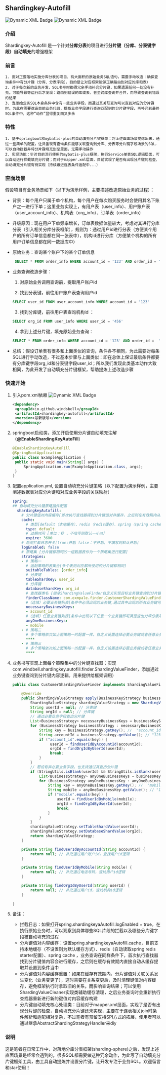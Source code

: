 ## Shardingkey-Autofill 
![Dynamic XML Badge](https://img.shields.io/badge/dynamic/xml?url=https%3A%2F%2Frepo1.maven.org%2Fmaven2%2Fio%2Fgithub%2Fwindsbell%2Fshardingkey-autofill%2Fmaven-metadata.xml&query=%2F%2Fmetadata%2Fversioning%2Flatest&style=flat-square&label=maven-central) ![Dynamic XML Badge](https://img.shields.io/github/license/windsbell/shardingkey-autofill.svg?style=flat-square)
### 介绍

Shardingkey-Autofill 是一个针对**分库分表**的项目进行**分片键（分库、分表键字段）自动填充**的增强框架

### 前言

    1. 面对正要落地实施分库分表的项目，有大面积的原始业务SQL语句，需要手动改造：确保查询条件中有分片键（分库、分表字段），目的是让对应框架能够正确路由到对应的库和表）
    2. 对于每次新的业务开发，SQL书写时都得冗余手动补充分片键，如果遗漏任何一处没有补充，可能导致等运行后才发现：路由到错误的库或表、甚至跨库查询并合并，而导致查询到错误的结果
    3. 当原始业务SQL本身条件中含有一些业务字段，而通过其关联查询可以查到对应的分片键时，为此在需要改造目前业务代码，提取业务字段进行查询匹配到的分片键字段，再补充到最终SQL条件中，这种“动作”显得重复而又多余

### 特性

    1. 基于springboot和mybatis-plus的自动填充分片键框架：将上述直面场景提炼出来，通过一些简单的配置，让具备现有查询条件能够关联查询到分库、分表等分片键字段场景的SQL，可以自动拦截并将分片键填充到至里面，无需手动操作
    2. 实现功能：针对目前流行使用的mybatis-plus框架，执行Service单表SQL逻辑层面，可以自动进行拦截填充分片键；而对于mapper.xml层面，目前实现了是否有出现分片键的检查，自动填充分片键有待实现（持续跟进连表条件适配中...）

### 直面场景

假设项目有业务场景如下（以下为演示样例，主要描述改造原始业务的过程）：

- 背景：每个用户只属于单个机构，每个用户在每次购买服务时会使用其名下账户之一进行下单；这里业务实现上，有用户表（user_info）、用户账户表（user_account_info）、机构表（org_info）、订单表（order_info）

- 升级原因：现在用户下单频率增长，订单表数据体量较大，考虑对其进行分库分表（引入相关分库分表框架），规则为：通过用户id进行分表（方便某个用户的所有订单信息都在同一张表中），机构id进行分库（方便某个机构的所有用户订单信息都在同一数据库中）

- 原始业务：查询某个账户下的某个订单信息

    ```sql
     SELECT * FROM order_info WHERE account_id = '123' AND order_id = '001'
    ```

- 业务查询改造步骤：

    1. 对原始业务调用查询前，提取用户账户id

    2. 找到分表键，前往用户账户表查询用户id

    ```sql
    SELECT user_id FROM user_account_info WHERE account_id = '123'
    ```

    3. 找到分库键，前往用户表查询机构id ：

    ```sql
    SELECT org_id FROM user_info WHERE user_id = '456'
    ```

    4. 拿到上述分片键，填充原始业务查询：

    ```sql
    SELECT * FROM order_info WHERE account_id = '123' AND order_id =  '001' AND user_id = '456' AND org_id = '789'
    ```

- 总结：假设订单表有很多和上面类似的查询，条件各不相同，为此需要对每条SQL进行手动改造，不过基本步骤与上面类似：即在总体上保证最后条件都要有分库键字段org_id和分表键字段user_id；所以我们发现此类基本动作大致相同，为此开发了自动填充分片键框架，帮助提炼上述改造步骤

### 快速开始

1. 引入pom.xml依赖 ![Dynamic XML Badge](https://img.shields.io/badge/dynamic/xml?url=https%3A%2F%2Frepo1.maven.org%2Fmaven2%2Fio%2Fgithub%2Fwindsbell%2Fshardingkey-autofill%2Fmaven-metadata.xml&query=%2F%2Fmetadata%2Fversioning%2Flatest&style=flat-square&label=%E6%9C%80%E6%96%B0%E7%89%88%E5%8F%B7%EF%BC%9A)

   ````xml
   <dependency>
    <groupId>io.github.windsbell</groupId>
    <artifactId>shardingkey-autofill</artifactId>
    <version>最新版号</version>
   </dependency>

2. springboot启动类，添加开启使用分片键自动填充注解（**@EnableShardingKeyAutoFill**）
   ```java
   @EnableShardingKeyAutoFill
   @SpringBootApplication
   public class ExampleApplication {
    public static void main(String[] args) {
        SpringApplication.run(ExampleApplication.class, args);
    }
   }
   ```

3. 配置application.yml, 设置自动填充分片键策略（以下配置为演示样例，主要阐述数据表对应分片键和对应业务字段的关联映射）

   ```yaml
   spring:
   ## 自动填充分片键策略插件配置
     shardingkeyAutofill:
       # 分片键值对内容缓存[首次执行查找器得到分片键值对并缓存，之后则在有效期内从缓存提取进行填充]（不填写则默认本地缓存、过期1小时）
       cache:
         # 类型[default（本地缓存）、redis（redis缓存）、spring（spring cache缓存）]
         type: default
         # 过期时间 [单位：秒 ，不填写则默认一小时]
         expire: 3600
       # 启用拦截日志开关[true:开启 false：不开启，不填写则默认开启]
       logEnabled: false
       # 策略集 [分片键都相同的一组数据表作为一个策略集进行配置]
       strategies:
       - # 策略一
         # 适配策略的表集合[多个表则对应都所使用的分片键都相同]
         suitableTables: [order_info]
         # 分表键
         tableShardKey: user_id   
         # 分库键
         databaseShardKey: org_id
         # 查找器类名 [继承ShardingValueFinder自定义实现目标业务键查询到分片键内容逻辑]
         finderClassName: com.exmpale.finder.CustomerShardingValueFinder
         #（选填）必要业务键列表[条件中必须出现的业务键,通过其中出现的所有业务键可查出分库分表等键值对]
         necessaryBusinessKeys:
         - account_id
         #（选填）任意业务键列表[条件中出现以下任意一个业务键即可满足查出分库分表等键值对]
         anyOneBusinessKeys:
         - mobile   
       - # 策略二
         # 多个策略依次如上面策略一的配置一样，自定义设置选择必要业务键或者任意业务键
         ****
       - # 策略三
         # 多个策略依次如上面策略一的配置一样，自定义设置选择必要业务键或者任意业务键
         ****
   ```

4. 业务书写实现上面每个策略集中的分片键查找器：实现com.windbell.shardingkey.autofill.finder.ShardingValueFinder，添加通过业务键查询到分片键内容逻辑，用来提供给框架调用）

   ```java
   public class CustomerShardingValueFinder implements ShardingValueFinder {
   
       @Override
       public ShardingValueStrategy apply(BusinessKeyStrategy businessKeyStrategy) {
           ShardingValueStrategy shardingValueStrategy = new ShardingValueStrategy();
           String userId = null; // 分表键
           String orgId = null; // 分库键
           // 通过必要业务字段查出分片键
           List<BusinessStrategy> necessaryBusinessKeys = businessKeyStrategy.getNecessaryBusinessKeys();
           for (BusinessStrategy businessStrategy : necessaryBusinessKeys) {
               String key = businessStrategy.getKey(); //  "account_id"
               String accountId = businessStrategy.getValue(); // "123***"
               if ("account_id".equals(key)) {
                    userId = findUserIdByAccountId(accountId);
                    orgId = findOrgIdByUserId(userId);
                    break;
               }
           }
           // 若设有非必要业务字段，也支持通过其查出分片键
           if (StringUtils.isBlank(userId) && StringUtils.isBlank(userId)) {
               List<BusinessStrategy> anyOneBusinessKeys = businessKeyStrategy.getAnyOneBusinessKeys();
               for (BusinessStrategy anyOneBusinessKey : anyOneBusinessKeys) {
                   String key = anyOneBusinessKey.getKey(); //  "mobile"
                   String mobile = anyOneBusinessKey.getValue(); // "130***"
                   if ("mobile".equals(key)) {
                       userId = findUserIdByMobile(mobile);
                       orgId = findOrgIdByUserId(userId);
                       break;
                   }
               }
           }
           shardingValueStrategy.setTableShardValue(userId);
           shardingValueStrategy.setDatabaseShardValue(orgId);
           return shardingValueStrategy;
       }
   
       private String findUserIdByAccountId(String accountId) {
           return null; // 补充通过用户账户id，查找用户id逻辑
       }
   
       private String findUserIdByMobile(String mobile) {
           return null; // 补充通过电话号码，查找用户id逻辑
       }
   
       private String findOrgIdByUserId(String userId) {
           return null; // 补充通过用户id，查找机构id逻辑
       }
       
   }
   ```

5. 备注：

    - 拦截日志：如果打开spring.shardingkeyaAutofill.logEnabled = true，在执行原始业务时，可以观察到具体哪些SQL片段的拦截以及哪些分片键字段被自动填充的过程
    - 分片键值对内容缓存：设置spring.shardingkeyaAutofill.cache，目前支持本地缓存（不设置则为默认缓存方式）、redis（自动读取spring
      redis starter配置）、spring cache ，业务查询在同样条件下，首次执行查找器找到分片键值内容会进行缓存，之后则在缓存有效期内直接自动从缓存提取并设置到条件当中
    - 分片键值对内容缓存重置：如果在缓存有效期内，分片键值对关联关系发生变化（业务变更了），这时需要在关系变更后，及时清理键值对内容缓存，避免框架执行时拿取旧的关系，而影响查询结果；可以使用ShardingValueCleaner实现类辅助缓存清理，之后业务查询时会重新执行查找器重新进行新的键值对内容缓存构建
    - 分片键自动填充核心处理类：目前对于mapper.xml层面，实现了是否有出现分片键的检查，自动填充分片键还未实现，主要在于连表相关join时条件解析和适配相对复杂，不过笔者有预留支持SPI方式的拓展，使用者可以通过继承AbstractShardingStrategyHandler来diy

### 说明

这是笔者在日常工作中，对落地分库分表框架(sharding-sphere)之后，发现上述直面场景是经常会遇到的，很多SQL都需要做这种冗余动作，为此写了自动填充分片键框架工具，由工具自动提炼并设置分片键，让开发专注于业务SQL。欢迎留言和star使用！

